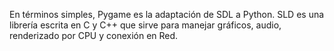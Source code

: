 En términos simples, Pygame es la adaptación de SDL a Python. SLD es una librería escrita en C y C++ que sirve para manejar gráficos, audio, renderizado por CPU y conexión en Red.
